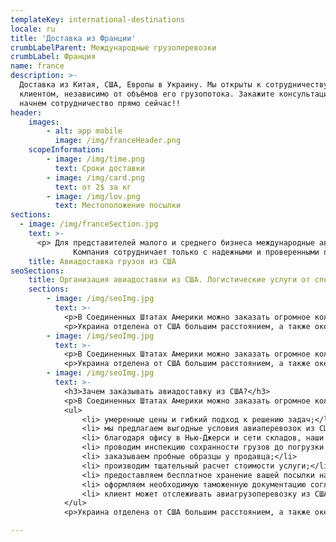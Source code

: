 ```yaml
---
templateKey: international-destinations
locale: ru
title: 'Доставка из Франции'
crumbLabelParent: Международные грузоперевозки
crumbLabel: Франция
name: france
description: >-
  Доставка из Китая, США, Европы в Украину. Мы открыты к сотрудничеству с любым
  клиентом, независимо от объёмов его грузопотока. Закажите консультацию и
  начнем сотрудничество прямо сейчас!!
header:
    images:
        - alt: app mobile
          image: /img/franceHeader.png
    scopeInformation:
        - image: /img/time.png
          text: Сроки доставки
        - image: /img/card.png
          text: от 2$ за кг
        - image: /img/lov.png
          text: Местоположение посылки
sections:
  - image: /img/franceSection.jpg
    text: >-
      <p> Для представителей малого и среднего бизнеса международные автомобильные перевозки грузов довольно удобный и быстрый способ доставки. Тарифы дешевле чем на авиадоставку и оптимальные строки по доставке. Если вас интересует данный вид транспортировки продуктов питания, техники для дома, медикаментов и т.п., обращайтесь к представителям нашей компании. Мы поможем вам решить этот вопрос, гарантируя 100% выполнениеясвоих обязательств. Так проще всего доставить партию одежды, техники или мебели. Контейнеры грузовых автомобилей вместительны, а сами грузовики быстро движутся по дорогам Европы. На автомобильную доставку проще оформить документы и не надо строить сложные схемы логистики. Еще одно преимущество автомобильных грузоперевозок, организованных представителями INTA-ICS – возможность доставки грузов практически в любой город Украины!
              Компания сотрудничает только с надежными и проверенными партнерами. Мы всегда находим оптимальный вариант выполнения условий сделки.</p>              <p><b>Звоните сегодня и начнём сотрудничать.</b></p>
    title: Авиадоставка грузов из США
seoSections:
    title: Организация авиадоставки из США. Логистические услуги от специалистов
    sections:
        - image: /img/seoImg.jpg 
          text: >-
            <p>В Соединенных Штатах Америки можно заказать огромное количество уникальных товаров, существенно сэкономить, купив необходимое на одной из знаменитых американских распродажах, достать по-настоящему качественные товары, которые ценятся в Украине. Последние коллекции модной одежды, всевозможные гаджеты, бытовая техника — стоит только заказать нужное и найти перевозчика. Самым удобным и быстрым способом транспортировки являются авиаперевозки грузов из США. Порой в бизнесе счет идет на дни, если вы цените свое время и не хотите терять момент, авиадоставка из США в исполнении специалистов из UTEC Logistics решит эту проблему. Наше официальное представительство расположено в Нью-Джерси, оно осуществляет контроль американских заказов.</p>
            <p>Украина отделена от США большим расстоянием, а также океаном в придачу, поэтому для организации выгодной и быстрой транспортировки посылки из США, обратитесь к профессиональным логистам нашей компании. Мы стремимся развивать бизнес наших клиентов и оказывать все услуги на высоком уровне, поэтому предоставляем стандартную и экспресс-доставку из США по самым выгодным условиям.</p>
        - image: /img/seoImg.jpg 
          text: >-
            <p>В Соединенных Штатах Америки можно заказать огромное количество уникальных товаров, существенно сэкономить, купив необходимое на одной из знаменитых американских распродажах, достать по-настоящему качественные товары, которые ценятся в Украине. Последние коллекции модной одежды, всевозможные гаджеты, бытовая техника — стоит только заказать нужное и найти перевозчика. Самым удобным и быстрым способом транспортировки являются авиаперевозки грузов из США. Порой в бизнесе счет идет на дни, если вы цените свое время и не хотите терять момент, авиадоставка из США в исполнении специалистов из UTEC Logistics решит эту проблему. Наше официальное представительство расположено в Нью-Джерси, оно осуществляет контроль американских заказов.</p>
            <p>Украина отделена от США большим расстоянием, а также океаном в придачу, поэтому для организации выгодной и быстрой транспортировки посылки из США, обратитесь к профессиональным логистам нашей компании. Мы стремимся развивать бизнес наших клиентов и оказывать все услуги на высоком уровне, поэтому предоставляем стандартную и экспресс-доставку из США по самым выгодным условиям.</p>
        - image: /img/seoImg.jpg 
          text: >-
            <h3>Зачем заказывать авиадоставку из США?</h3>
            <p>В Соединенных Штатах Америки можно заказать огромное количество уникальных товаров, существенно сэкономить, купив необходимое на одной из знаменитых американских распродажах, достать по-настоящему качественные товары, которые ценятся в Украине. Последние коллекции модной одежды, всевозможные гаджеты, бытовая техника — стоит только заказать нужное и найти перевозчика. Самым удобным и быстрым способом транспортировки являются авиаперевозки грузов из США. Порой в бизнесе счет идет на дни, если вы цените свое время и не хотите терять момент, авиадоставка из США в исполнении специалистов из UTEC Logistics решит эту проблему. Наше официальное представительство расположено в Нью-Джерси, оно осуществляет контроль американских заказов.</p>
            <ul>
                <li> умеренные цены и гибкий подход к решению задач;</li>
                <li> мы предлагаем выгодные условия авиаперевозок из США для клиентов;</li>
                <li> благодаря офису в Нью-Джерси и сети складов, наши специалисты контролируют доставку посылок из США в Украину;</li>
                <li> проводим инспекцию сохранности грузов до погрузки на самолет, подкрепляя отчет фото- и видеосъемкой;</li>
                <li> заказываем пробные образцы у продавца;</li>
                <li> производим тщательный расчет стоимости услуги;</li>
                <li> предоставляем бесплатное хранение вашей посылки на складе, пока она ожидает транспортировки;</li>
                <li> оформляем необходимую таможенную документацию согласно международному законодательству;</li>
                <li> клиент может отслеживать авиагрузоперевозку из США на всем пути следования с помощью трекинга</li>
            </ul>    
            <p>Украина отделена от США большим расстоянием, а также океаном в придачу, поэтому для организации выгодной и быстрой транспортировки посылки из США, обратитесь к профессиональным логистам нашей компании. Мы стремимся развивать бизнес наших клиентов и оказывать все услуги на высоком уровне, поэтому предоставляем стандартную и экспресс-доставку из США по самым выгодным условиям.</p>

---
```


